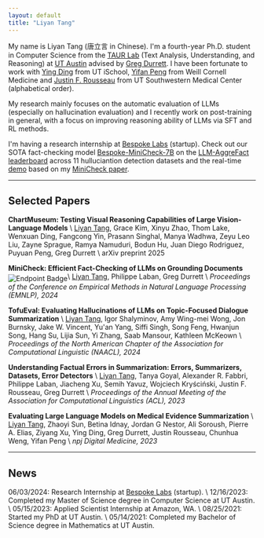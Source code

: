 ```yaml
---
layout: default
title: "Liyan Tang"
---
```


My name is Liyan Tang (唐立言 in Chinese). I'm a fourth-year Ph.D. student in Computer Science from the [TAUR Lab](https://taur.cs.utexas.edu) (Text Analysis, Understanding, and Reasoning) at [UT Austin](https://www.utexas.edu/) advised by [Greg Durrett](https://www.cs.utexas.edu/~gdurrett/). I have been fortunate to work with [Ying Ding](https://yingding.ischool.utexas.edu) from UT iSchool, [Yifan Peng](https://pengyifan.com) from Weill Cornell Medicine and [Justin F. Rousseau](https://dellmed.utexas.edu/directory/justin-rousseau) from UT Southwestern Medical Center (alphabetical order). 

My research mainly focuses on the automatic evaluation of LLMs (especially on hallucination evaluation) and I recently work on post-training in general, with a focus on improving reasoning ability of LLMs via SFT and RL methods.

I'm having a research internship at [Bespoke Labs](https://bespokelabs.ai) (startup). Check out our SOTA fact-checking model [
Bespoke-MiniCheck-7B](https://huggingface.co/bespokelabs/Bespoke-MiniCheck-7B) on the [LLM-AggreFact leaderboard](https://llm-aggrefact.github.io) across 11 hulluciantion detection datasets and the real-time [demo](https://playground.bespokelabs.ai) based on my [MiniCheck paper](https://arxiv.org/pdf/2404.10774).

---


## Selected Papers

**ChartMuseum: Testing Visual Reasoning Capabilities of Large Vision-Language Models** [<i class="fa-solid fa-file"></i>](https://arxiv.org/pdf/2505.13444) \\
<u>Liyan Tang</u>, Grace Kim, Xinyu Zhao, Thom Lake, Wenxuan Ding, Fangcong Yin, Prasann Singhal, Manya Wadhwa, Zeyu Leo Liu, Zayne Sprague, Ramya Namuduri, Bodun Hu, Juan Diego Rodriguez, Puyuan Peng, Greg Durrett \\
arXiv preprint 2025

**MiniCheck: Efficient Fact-Checking of LLMs on Grounding Documents** <img alt="Endpoint Badge" src="https://img.shields.io/endpoint?url=https%3A%2F%2Fapi.juleskreuer.eu%2Fcitation-badge.php%3Fshield%26doi%3D10.48550%2FarXiv.2404.10774&style=social&logo=googlescholar&logoSize=amg&label=Paper&labelColor=white&color=white&link=https%3A%2F%2Faclanthology.org%2F2024.emnlp-main.499.pdf" style="vertical-align: -4px;">\\
<u>Liyan Tang</u>, Philippe Laban, Greg Durrett \\
<em>Proceedings of the Conference on Empirical Methods in Natural Language Processing (EMNLP), 2024</em> 

**TofuEval: Evaluating Hallucinations of LLMs on Topic-Focused Dialogue Summarization** [<i class="fa-solid fa-file"></i>](https://aclanthology.org/2024.naacl-long.251.pdf) \\
<u>Liyan Tang</u>, Igor Shalyminov, Amy Wing-mei Wong, Jon Burnsky, Jake W. Vincent, Yu'an Yang, Siffi Singh, Song Feng, Hwanjun Song, Hang Su, Lijia Sun, Yi Zhang, Saab Mansour, Kathleen McKeown \\
<em>Proceedings of the North American Chapter of the Association for Computational Linguistic (NAACL), 2024</em>


**Understanding Factual Errors in Summarization: Errors, Summarizers, Datasets, Error Detectors** [<i class="fa-solid fa-file"></i>](https://aclanthology.org/2023.acl-long.650.pdf) \\
<u>Liyan Tang</u>, Tanya Goyal, Alexander R. Fabbri, Philippe Laban, Jiacheng Xu, Semih Yavuz, Wojciech Kryściński, Justin F. Rousseau, Greg Durrett \\
<em>Proceedings of the Annual Meeting of the Association for Computational Linguistics (ACL), 2023</em>


**Evaluating Large Language Models on Medical Evidence Summarization** [<i class="fa-solid fa-file"></i>](https://www.nature.com/articles/s41746-023-00896-7.pdf) \\
<u>Liyan Tang</u>, Zhaoyi Sun, Betina Idnay, Jordan G Nestor, Ali Soroush, Pierre A. Elias, Ziyang Xu, Ying Ding, Greg Durrett, Justin Rousseau, Chunhua Weng, Yifan Peng \\
<em>npj Digital Medicine, 2023</em>

---

## News

06/03/2024: Research Internship at [Bespoke Labs](https://bespokelabs.ai) (startup). \\
12/16/2023: Completed my Master of Science degree in Computer Science at UT Austin. \\
05/15/2023: Applied Scientist Internship at Amazon, WA. \\
08/25/2021: Started my PhD at UT Austin. \\
05/14/2021: Completed my Bachelor of Science degree in Mathematics at UT Austin.
